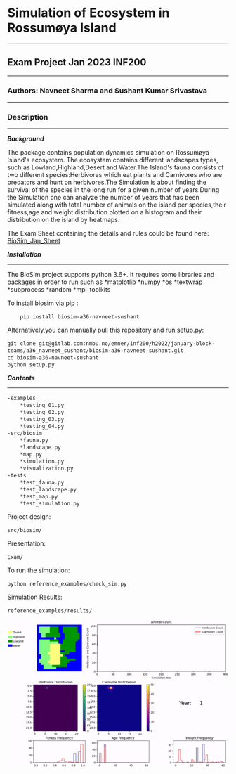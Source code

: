 # Simulation of Ecosystem in Rossumøya Island
***
## Exam Project Jan 2023 INF200
***
### Authors: Navneet Sharma and Sushant Kumar Srivastava
***

### Description
***
***Background***

The package contains population dynamics simulation on Rossumøya Island's ecosystem.
The ecosystem contains different landscapes types, such as Lowland,Highland,Desert 
and Water.The Island's fauna consists of two different species:Herbivores which eat 
plants and Carnivores who are predators and hunt on herbivores.The Simulation is about
finding the survival of the species in the long run for a given number of years.During the 
Simulation one can analyze the number of years that has been simulated along with total 
number of animals on the island per species,their fitness,age and weight distribution 
plotted on a histogram and their distribution on the island by heatmaps.

The Exam Sheet containing the details and rules could be found here:
[BioSim_Jan_Sheet](https://gitlab.com/nmbu.no/emner/inf200/h2022/january-block-teams/a36_navneet_sushant/biosim-a36-navneet-sushant/-/blob/main/INF200_H22_BioSimJan_v1.pdf)

***Installation***
***
The BioSim project supports python 3.6+.
It requires some libraries and packages in order to run such as 
    *matplotlib
    *numpy
    *os
    *textwrap
    *subprocess
    *random
    *mpl_toolkits

To install biosim via pip :
```
    pip install biosim-a36-navneet-sushant
```
Alternatively,you can manually pull this repository and run setup.py:

```
git clone git@gitlab.com:nmbu.no/emner/inf200/h2022/january-block-teams/a36_navneet_sushant/biosim-a36-navneet-sushant.git
cd biosim-a36-navneet-sushant
python setup.py
```

***Contents***
***
```
-examples
    *testing_01.py
    *testing_02.py
    *testing_03.py
    *testing_04.py
-src/biosim
    *fauna.py
    *landscape.py
    *map.py
    *simulation.py
    *visualization.py
-tests
    *test_fauna.py
    *test_landscape.py
    *test_map.py
    *test_simulation.py
```

    
    

Project design:
```
src/biosim/
```

Presentation:
```
Exam/
```
To run the simulation:
```
python reference_examples/check_sim.py
```

Simulation Results:
```
reference_examples/results/
```
![](/Exam/sample.gif)



